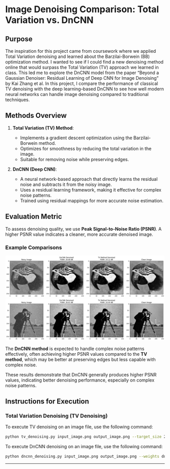 # Image Denoising Comparison: Total Variation vs. DnCNN

## Purpose

The inspiration for this project came from coursework where we applied Total Variation denoising and learned about the Barzilai-Borwein (BB) optimization method. I wanted to see if I could find a new denoising method online that would surpass the Total Variation (TV) approach we learned in class. This led me to explore the DnCNN model from the paper “Beyond a Gaussian Denoiser: Residual Learning of Deep CNN for Image Denoising” by Kai Zhang et al. In this project, I compare the performance of classical TV denoising with the deep learning–based DnCNN to see how well modern neural networks can handle image denoising compared to traditional techniques.


## Methods Overview

1. **Total Variation (TV) Method**:
   - Implements a gradient descent optimization using the Barzilai-Borwein method.
   - Optimizes for smoothness by reducing the total variation in the image.
   - Suitable for removing noise while preserving edges.

2. **DnCNN (Deep CNN)**:
   - A neural network-based approach that directly learns the residual noise and subtracts it from the noisy image.
   - Uses a residual learning framework, making it effective for complex noise patterns.
   - Trained using residual mappings for more accurate noise estimation.

## Evaluation Metric

To assess denoising quality, we use **Peak Signal-to-Noise Ratio (PSNR)**. A higher PSNR value indicates a cleaner, more accurate denoised image.

### Example Comparisons
![Example1](comparison_results/comparison_1.png)
![Example2](comparison_results/comparison_2.png)

The **DnCNN method** is expected to handle complex noise patterns effectively, often achieving higher PSNR values compared to the **TV method**, which may be better at preserving edges but less capable with complex noise.

These results demonstrate that DnCNN generally produces higher PSNR values, indicating better denoising performance, especially on complex noise patterns.

## Instructions for Execution

### Total Variation Denoising (TV Denoising)

To execute TV denoising on an image file, use the following command:

```bash
python tv_denoising.py input_image.png output_image.png --target_size 256 256 --lambd 1.0 --max_iterations 500 --eps 1e-8
```

To execute DnCNN denoising on an image file, use the following command:

```bash
python dncnn_denoising.py input_image.png output_image.png --weights dncnn_model.pth --target_size 256 256 --contrast_factor 1.15
```

---
